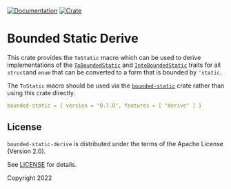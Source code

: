 [![Documentation](https://docs.rs/bounded-static-derive/badge.svg)](https://docs.rs/bounded-static-derive/0.7.0)
[![Crate](https://img.shields.io/crates/v/bounded-static-derive.svg)](https://crates.io/crates/bounded-static-derive/0.7.0)

# Bounded Static Derive

This crate provides the `ToStatic` macro which can be used to derive implementations of
the [`ToBoundedStatic`](https://docs.rs/bounded-static/0.7.0/bounded_static/trait.ToBoundedStatic.html) and
[`IntoBoundedStatic`](https://docs.rs/bounded-static/0.7.0/bounded_static/trait.IntoBoundedStatic.html) traits for all `struct`and `enum`
that can be converted to a form that is bounded by `'static`.

The `ToStatic` macro should be used via the [`bounded-static`](https://docs.rs/bounded-static/0.7.0/bounded_static) crate rather
than using this crate directly.

```yaml
bounded-static = { version = "0.7.0", features = [ "derive" ] }
```

## License

`bounded-static-derive` is distributed under the terms of the Apache License (Version 2.0).

See [LICENSE](LICENSE) for details.

Copyright 2022
